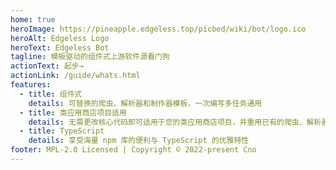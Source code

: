 ```yaml
---
home: true
heroImage: https://pineapple.edgeless.top/picbed/wiki/bot/logo.ico
heroAlt: Edgeless Logo
heroText: Edgeless Bot
tagline: 模板驱动的组件式上游软件源看门狗
actionText: 起步→
actionLink: /guide/whats.html
features:
  - title: 组件式
    details: 可替换的爬虫、解析器和制作器模板，一次编写多任务通用
  - title: 类应用商店项目适用
    details: 无需更改核心代码即可适用于您的类应用商店项目，并重用已有的爬虫、解析器模板
  - title: TypeScript
    details: 享受海量 npm 库的便利与 TypeScript 的优雅特性
footer: MPL-2.0 Licensed | Copyright © 2022-present Cno
---
```

